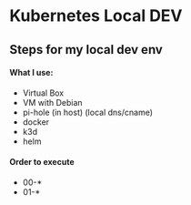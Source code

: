 # Kubernetes Local DEV

## Steps for my local dev env

#### What I use:
- Virtual Box
- VM with Debian
- pi-hole (in host) (local dns/cname)
- docker
- k3d
- helm

#### Order to execute
- 00-*
- 01-*

